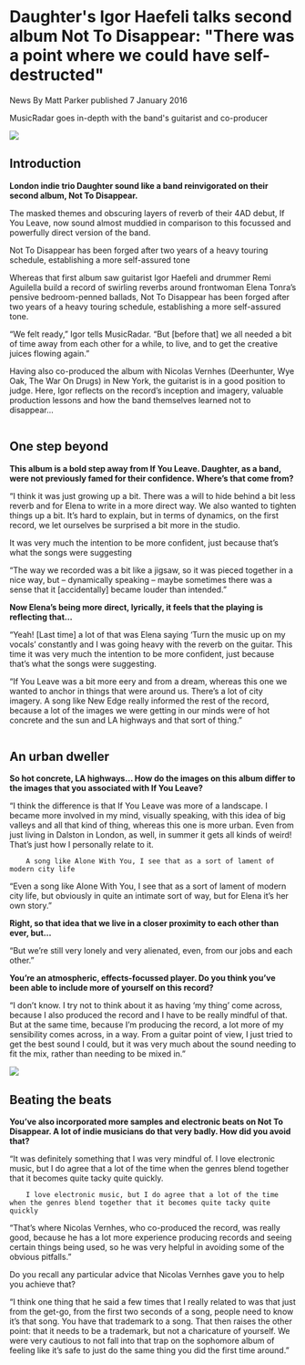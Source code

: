 # Daughter's Igor Haefeli talks second album Not To Disappear: "There was a point where we could have self-destructed"
News	By Matt Parker	published 7 January 2016

MusicRadar goes in-depth with the band's guitarist and co-producer

<img src="/Images/Francesca Jane Allen/">

## Introduction

**London indie trio Daughter sound like a band reinvigorated on their second album, Not To Disappear.**

The masked themes and obscuring layers of reverb of their 4AD debut, If You Leave, now sound almost muddied in comparison to this focussed and powerfully direct version of the band.

Not To Disappear has been forged after two years of a heavy touring schedule, establishing a more self-assured tone 

Whereas that first album saw guitarist Igor Haefeli and drummer Remi Aguilella build a record of swirling reverbs around frontwoman Elena Tonra’s pensive bedroom-penned ballads, Not To Disappear has been forged after two years of a heavy touring schedule, establishing a more self-assured tone.

“We felt ready,” Igor tells MusicRadar. “But [before that] we all needed a bit of time away from each other for a while, to live, and to get the creative juices flowing again.”

Having also co-produced the album with Nicolas Vernhes (Deerhunter, Wye Oak, The War On Drugs) in New York, the guitarist is in a good position to judge. Here, Igor reflects on the record’s inception and imagery, valuable production lessons and how the band themselves learned not to disappear…

<img src="">

## One step beyond

**This album is a bold step away from If You Leave. Daughter, as a band, were not previously famed for their confidence. Where’s that come from?**

“I think it was just growing up a bit. There was a will to hide behind a bit less reverb and for Elena to write in a more direct way. We also wanted to tighten things up a bit. It’s hard to explain, but in terms of dynamics, on the first record, we let ourselves be surprised a bit more in the studio.

It was very much the intention to be more confident, just because that’s what the songs were suggesting 

“The way we recorded was a bit like a jigsaw, so it was pieced together in a nice way, but – dynamically speaking – maybe sometimes there was a sense that it [accidentally] became louder than intended.”

**Now Elena’s being more direct, lyrically, it feels that the playing is reflecting that…**

“Yeah! [Last time] a lot of that was Elena saying ‘Turn the music up on my vocals’ constantly and I was going heavy with the reverb on the guitar. This time it was very much the intention to be more confident, just because that’s what the songs were suggesting.

“If You Leave was a bit more eery and from a dream, whereas this one we wanted to anchor in things that were around us. There’s a lot of city imagery. A song like New Edge really informed the rest of the record, because a lot of the images we were getting in our minds were of hot concrete and the sun and LA highways and that sort of thing.”

<img src="">

## An urban dweller

**So hot concrete, LA highways… How do the images on this album differ to the images that you associated with If You Leave?**

“I think the difference is that If You Leave was more of a landscape. I became more involved in my mind, visually speaking, with this idea of big valleys and all that kind of thing, whereas this one is more urban. Even from just living in Dalston in London, as well, in summer it gets all kinds of weird! That’s just how I personally relate to it.

```
	A song like Alone With You, I see that as a sort of lament of modern city life 
```

“Even a song like Alone With You, I see that as a sort of lament of modern city life, but obviously in quite an intimate sort of way, but for Elena it’s her own story.”

**Right, so that idea that we live in a closer proximity to each other than ever, but…**

“But we’re still very lonely and very alienated, even, from our jobs and each other.”

**You’re an atmospheric, effects-focussed player. Do you think you’ve been able to include more of yourself on this record?**

“I don’t know. I try not to think about it as having ‘my thing’ come across, because I also produced the record and I have to be really mindful of that. But at the same time, because I’m producing the record, a lot more of my sensibility comes across, in a way. From a guitar point of view, I just tried to get the best sound I could, but it was very much about the sound needing to fit the mix, rather than needing to be mixed in.”

<img src="/Images/Francesca Jane Allen/">

## Beating the beats

**You’ve also incorporated more samples and electronic beats on Not To Disappear. A lot of indie musicians do that very badly. How did you avoid that?**

“It was definitely something that I was very mindful of. I love electronic music, but I do agree that a lot of the time when the genres blend together that it becomes quite tacky quite quickly.

```
    I love electronic music, but I do agree that a lot of the time when the genres blend together that it becomes quite tacky quite quickly
```

“That’s where Nicolas Vernhes, who co-produced the record, was really good, because he has a lot more experience producing records and seeing certain things being used, so he was very helpful in avoiding some of the obvious pitfalls.”

Do you recall any particular advice that Nicolas Vernhes gave you to help you achieve that?

“I think one thing that he said a few times that I really related to was that just from the get-go, from the first two seconds of a song, people need to know it’s that song. You have that trademark to a song. That then raises the other point: that it needs to be a trademark, but not a charicature of yourself. We were very cautious to not fall into that trap on the sophomore album of feeling like it’s safe to just do the same thing you did the first time around.”
